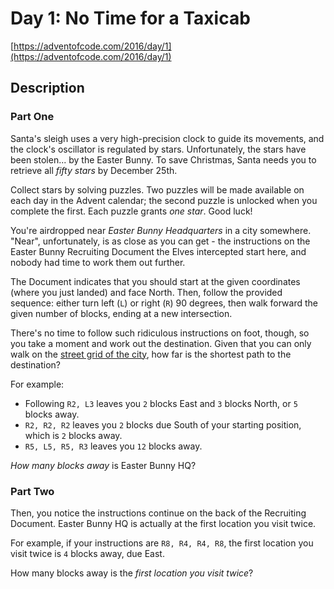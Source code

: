 # Day 1: No Time for a Taxicab

[https://adventofcode.com/2016/day/1](https://adventofcode.com/2016/day/1)

## Description

### Part One

Santa's sleigh uses a <span title="An atomic clock is too inaccurate; he might end up in a wall!">very high-precision clock</span> to guide its movements, and the clock's oscillator is regulated by stars. Unfortunately, the stars have been stolen... by the Easter Bunny. To save Christmas, Santa needs you to retrieve all _fifty stars_ by December 25th.

Collect stars by solving puzzles. Two puzzles will be made available on each day in the Advent calendar; the second puzzle is unlocked when you complete the first. Each puzzle grants _one star_. Good luck!

You're airdropped near _Easter Bunny Headquarters_ in a city somewhere. "Near", unfortunately, is as close as you can get - the instructions on the Easter Bunny Recruiting Document the Elves intercepted start here, and nobody had time to work them out further.

The Document indicates that you should start at the given coordinates (where you just landed) and face North. Then, follow the provided sequence: either turn left (`L`) or right (`R`) 90 degrees, then walk forward the given number of blocks, ending at a new intersection.

There's no time to follow such ridiculous instructions on foot, though, so you take a moment and work out the destination. Given that you can only walk on the [street grid of the city](https://en.wikipedia.org/wiki/Taxicab_geometry), how far is the shortest path to the destination?

For example:

*   Following `R2, L3` leaves you `2` blocks East and `3` blocks North, or `5` blocks away.
*   `R2, R2, R2` leaves you `2` blocks due South of your starting position, which is `2` blocks away.
*   `R5, L5, R5, R3` leaves you `12` blocks away.

_How many blocks away_ is Easter Bunny HQ?

### Part Two

Then, you notice the instructions continue on the back of the Recruiting Document. Easter Bunny HQ is actually at the first location you visit twice.

For example, if your instructions are `R8, R4, R4, R8`, the first location you visit twice is `4` blocks away, due East.

How many blocks away is the _first location you visit twice_?
